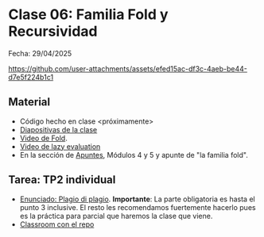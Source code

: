 # Clase 06: Familia Fold y Recursividad
Fecha: 29/04/2025

https://github.com/user-attachments/assets/efed15ac-df3c-4aeb-be44-d7e5f224b1c1


## Material
* Código hecho en clase <próximamente>
* [Diapositivas de la clase](https://docs.google.com/presentation/d/1pTM57EEcFTFqbLoBamjjkxrwsccMdJwqf6NR_8Q2aSs/edit?usp=sharing)
* [Video de Fold](https://www.youtube.com/watch?v=veiQkxz59NE).
* [Video de lazy evaluation](https://www.youtube.com/watch?v=wZ0pBezum58)
* En la sección de [Apuntes](https://www.pdep.com.ar/material/apuntes#h.38a137fb537f40e1_55), Módulos 4 y 5 y apunte de "la familia fold".

## Tarea: TP2 individual

-  [Enunciado: Plagio di plagio](https://docs.google.com/document/d/196lhwG0v3vxe74W2zeblAE9dDRX9xfA8B5TfDDxoS8w/edit?tab=t.0). **Importante**: La parte obligatoria es hasta el punto 3 inclusive. El resto les recomendamos fuertemente hacerlo pues es la práctica para parcial que haremos la clase que viene.
-  [Classroom con el repo](https://classroom.github.com/a/lNT66dbS) 
